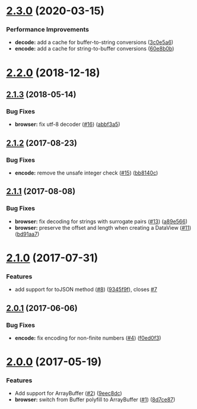 
# [2.3.0](https://github.com/darrachequesne/notepack/compare/2.2.0...v2.3.0) (2020-03-15)


### Performance Improvements

* **decode:** add a cache for buffer-to-string conversions ([3c0e5a6](https://github.com/darrachequesne/notepack/commit/3c0e5a66332e50ce31749f0159a533156edbdd3d))
* **encode:** add a cache for string-to-buffer conversions ([60e8b0b](https://github.com/darrachequesne/notepack/commit/60e8b0b4b16b05e702334fe731df1ec43d1a9f14))



# [2.2.0](https://github.com/darrachequesne/notepack/compare/2.1.3...2.2.0) (2018-12-18)



<a name="2.1.3"></a>
## [2.1.3](https://github.com/darrachequesne/notepack/compare/2.1.2...2.1.3) (2018-05-14)


### Bug Fixes

* **browser:** fix utf-8 decoder ([#16](https://github.com/darrachequesne/notepack/issues/16)) ([abbf3a5](https://github.com/darrachequesne/notepack/commit/abbf3a5))



<a name="2.1.2"></a>
## [2.1.2](https://github.com/darrachequesne/notepack/compare/2.1.1...2.1.2) (2017-08-23)


### Bug Fixes

* **encode:** remove the unsafe integer check ([#15](https://github.com/darrachequesne/notepack/issues/15)) ([bb8140c](https://github.com/darrachequesne/notepack/commit/bb8140c))



<a name="2.1.1"></a>
## [2.1.1](https://github.com/darrachequesne/notepack/compare/2.1.0...2.1.1) (2017-08-08)


### Bug Fixes

* **browser:** fix decoding for strings with surrogate pairs ([#13](https://github.com/darrachequesne/notepack/issues/13)) ([a89e566](https://github.com/darrachequesne/notepack/commit/a89e566))
* **browser:** preserve the offset and length when creating a DataView ([#11](https://github.com/darrachequesne/notepack/issues/11)) ([bd91aa7](https://github.com/darrachequesne/notepack/commit/bd91aa7))



<a name="2.1.0"></a>
# [2.1.0](https://github.com/darrachequesne/notepack/compare/2.0.1...2.1.0) (2017-07-31)


### Features

* add support for toJSON method ([#8](https://github.com/darrachequesne/notepack/issues/8)) ([9345f9f](https://github.com/darrachequesne/notepack/commit/9345f9f)), closes [#7](https://github.com/darrachequesne/notepack/issues/7)



<a name="2.0.1"></a>
## [2.0.1](https://github.com/darrachequesne/notepack/compare/2.0.0...2.0.1) (2017-06-06)


### Bug Fixes

* **encode:** fix encoding for non-finite numbers ([#4](https://github.com/darrachequesne/notepack/issues/4)) ([f0ed0f3](https://github.com/darrachequesne/notepack/commit/f0ed0f3))



<a name="2.0.0"></a>
# [2.0.0](https://github.com/darrachequesne/notepack/compare/1.0.1...2.0.0) (2017-05-19)


### Features

* Add support for ArrayBuffer ([#2](https://github.com/darrachequesne/notepack/issues/2)) ([9eec8dc](https://github.com/darrachequesne/notepack/commit/9eec8dc))
* **browser:** switch from Buffer polyfill to ArrayBuffer ([#1](https://github.com/darrachequesne/notepack/issues/1)) ([8d7ce87](https://github.com/darrachequesne/notepack/commit/8d7ce87))
